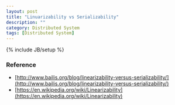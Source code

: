 ```yaml
---
layout: post
title: "Linuarizability vs Serializability"
description: ""
category: Distributed System
tags: [Distributed System]
---
```

{% include JB/setup %}

### Reference

- [http://www.bailis.org/blog/linearizability-versus-serializability/](http://www.bailis.org/blog/linearizability-versus-serializability/)
- [https://en.wikipedia.org/wiki/Linearizability](https://en.wikipedia.org/wiki/Linearizability)
